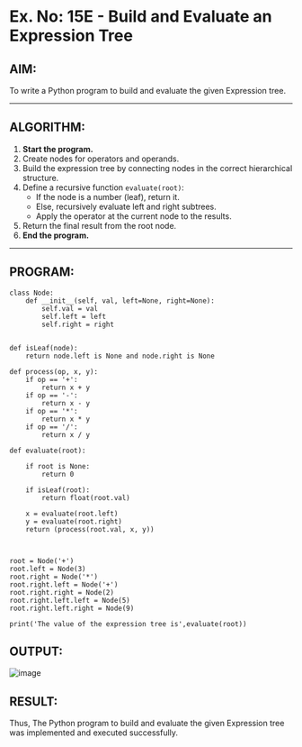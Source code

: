 # Ex. No: 15E - Build and Evaluate an Expression Tree

## AIM:
To write a Python program to build and evaluate the given Expression tree.

---

## ALGORITHM:

1. **Start the program.**
2. Create nodes for operators and operands.
3. Build the expression tree by connecting nodes in the correct hierarchical structure.
4. Define a recursive function `evaluate(root)`:
   - If the node is a number (leaf), return it.
   - Else, recursively evaluate left and right subtrees.
   - Apply the operator at the current node to the results.
5. Return the final result from the root node.
6. **End the program.**

---

## PROGRAM:

```
class Node:
    def __init__(self, val, left=None, right=None):
        self.val = val
        self.left = left
        self.right = right
 

def isLeaf(node):
    return node.left is None and node.right is None
 
def process(op, x, y):
    if op == '+':
        return x + y
    if op == '-':
        return x - y
    if op == '*':
        return x * y
    if op == '/':
        return x / y
 
def evaluate(root):

    if root is None:
        return 0
  
    if isLeaf(root):
        return float(root.val)
    
    x = evaluate(root.left)
    y = evaluate(root.right)
    return (process(root.val, x, y))
    


root = Node('+')
root.left = Node(3)
root.right = Node('*')
root.right.left = Node('+')
root.right.right = Node(2)
root.right.left.left = Node(5)
root.right.left.right = Node(9)
 
print('The value of the expression tree is',evaluate(root))
```

## OUTPUT:
![image](https://github.com/user-attachments/assets/82d7e389-ebfb-4e03-9cac-8ec4e0af3258)


## RESULT:
Thus, The  Python program to build and evaluate the given Expression tree was implemented and executed successfully.

